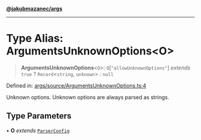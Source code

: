 [**@jakubmazanec/args**](../README.md)

---

# Type Alias: ArgumentsUnknownOptions\<O\>

> **ArgumentsUnknownOptions**\<`O`\>: `O`\[`"allowUnknownOptions"`\] _extends_ `true` ?
> `Record`\<`string`, `unknown`\> : `null`

Defined in:
[args/source/ArgumentsUnknownOptions.ts:4](https://github.com/jakubmazanec/tools/blob/b189bd808f93a39eacbf7e401a82a754c5ce3b63/packages/args/source/ArgumentsUnknownOptions.ts#L4)

Unknown options. Unknown options are always parsed as strings.

## Type Parameters

• **O** _extends_ [`ParserConfig`](ParserConfig.md)
